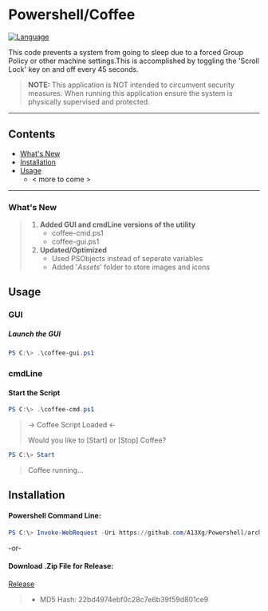 
# Powershell/Coffee
[![Language](https://img.shields.io/badge/Language:-PowerShell-blue)](https://docs.microsoft.com/en-us/powershell/)

This code prevents a system from going to sleep due to a forced Group Policy or other machine settings.This is accomplished by toggling the 'Scroll Lock' key on and off every 45 seconds.
>**NOTE:** This application is NOT intended to circumvent security measures. When running this application ensure the system is physically supervised and protected.


---




## Contents

- [What's New](https://github.com/A13Xg/Powershell/tree/main/Coffee#whats-new)
- [Installation](https://github.com/A13Xg/Powershell/tree/main/Coffee#installation)
- [Usage](https://github.com/A13Xg/Powershell/tree/main/Coffee#usage)
    - < more to come >

---

### What's New
> 1. **Added GUI and cmdLine versions of the utility**
>    - coffee-cmd.ps1
>    - coffee-gui.ps1
> 2. **Updated/Optimized**
>    - Used PSObjects instead of seperate variables
>    - Added '*Assets*' folder to store images and icons

## Usage
### GUI
##### Launch the GUI
```Powershell
PS C:\> .\coffee-gui.ps1
```

### cmdLine

#### Start the Script
```Powershell
PS C:\> .\coffee-cmd.ps1
```
>    -> Coffee Script Loaded <-
>
>    Would you like to [Start] or [Stop] Coffee?
```Powershell
PS C:\> Start
```
>   Coffee running...

## Installation
#### Powershell Command Line:
```powershell
PS C:\> Invoke-WebRequest -Uri https://github.com/A13Xg/Powershell/archive/main.zip -OutFile <PATH>.zip
```
-or-
#### Download .Zip File for Release:
[Release](https://github.com/A13Xg/Powershell/releases/tag/v1.2)
> 
> - MD5 Hash: 22bd4974ebf0c28c7e6b39f59d801ce9